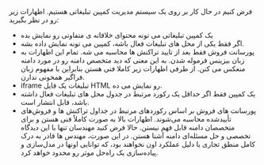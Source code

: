 فرض کنیم در حال کار بر روی یک سیستم مدیریت کمپین تبلیغاتی هستیم.  اظهارات زیر رو در نظر بگیرید:
- یک کمپین تبلیغاتی می تونه محتوای خلاقانه ی متفاوتی رو نمایش بده
-   اگر فقط یکی از محل های تبلیغات فعال باشه، کمپین می تونه نمایش داده بشه.
- پورسانت فروش فقط بعد از تایید تراکنش ها محاسبه می شه.
تمام این اظهارات به زبان بیزینس فرموله شدن. به این معنی که دید متخصص   دامنه رو در مورد دامنه منعکس می کنن.
از طرفی اظهارات زیر کاملا فنی هستن  بنابراین با مفهوم زبان فراگیر همخونی ندارن.
- iframe تبلیغات یک فایل HTML رو نمایش می ده.
-  یک کمپین فقط اگر حداقل یک رکورد مرتبط در جدول محل های تبلیغات فعال داشته باشد، قابل انتشار است.
- پورسانت های فروش بر اساس رکوردهای مرتبط در جداول تراکنش ها و فروش‌های تأییدشده محاسبه می‌شوند.
اظهارات بالا به صورت کاملاً فنی هستن و برای متخصصان دامنه قابل فهم نیستن. حالا فرض کنید مهندسان تنها با این دیدگاه تخصصی و حل مسئله‌ای دامنه  آشنا هستن. در این صورت، مهندس ها قادر به درک کامل منطق تجاری یا دلیل عملکرد اون نخواهند بود، که توانایی اونها در مدل‌سازی و پیاده‌سازی یک راه‌حل موثر رو محدود خواهد کرد.